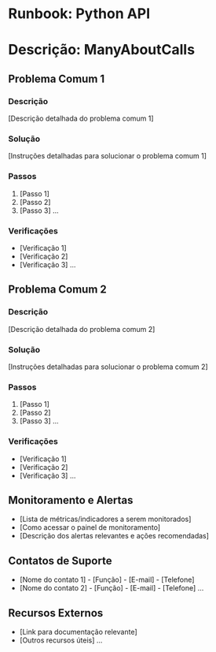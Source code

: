 # Runbook: Python API
# Descrição: ManyAboutCalls

## Problema Comum 1
### Descrição
[Descrição detalhada do problema comum 1]
### Solução
[Instruções detalhadas para solucionar o problema comum 1]
### Passos
1. [Passo 1]
2. [Passo 2]
3. [Passo 3]
...
### Verificações
- [Verificação 1]
- [Verificação 2]
- [Verificação 3]
...

## Problema Comum 2
### Descrição
[Descrição detalhada do problema comum 2]
### Solução
[Instruções detalhadas para solucionar o problema comum 2]
### Passos
1. [Passo 1]
2. [Passo 2]
3. [Passo 3]
...
### Verificações
- [Verificação 1]
- [Verificação 2]
- [Verificação 3]
...

## Monitoramento e Alertas
- [Lista de métricas/indicadores a serem monitorados]
- [Como acessar o painel de monitoramento]
- [Descrição dos alertas relevantes e ações recomendadas]

## Contatos de Suporte
- [Nome do contato 1] - [Função] - [E-mail] - [Telefone]
- [Nome do contato 2] - [Função] - [E-mail] - [Telefone]
...

## Recursos Externos
- [Link para documentação relevante]
- [Outros recursos úteis]
...
